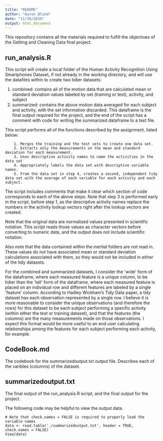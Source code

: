 ```yaml
---
title: "README"
author: "Aaron Bland"
date: "11/30/2019"
output: html_document
---
```


This repository contains all the materials required to fulfill the objectives of the Getting and Cleaning Data final project.

## run_analysis.R

This script will create a local folder of the Human Activity Recognition Using Smartphones Dataset, if not already in the working directory, and will use the datafiles within to create two tidier datasets:

1. combined: contains all of the motion data that are calculated mean or standard deviation values labeled by set (training or test), activity, and subject
2. summarized: contains the above motion data averaged for each subject and activity, with the set information discarded. This dataframe is the final output required for the project, and the end of the script has a comment with code for writing the summarized dataframe to a text file.

This script performs all of the functions described by the assignment, listed below:

        1. Merges the training and the test sets to create one data set.
        2. Extracts only the measurements on the mean and standard deviation for each measurement.
        3. Uses descriptive activity names to name the activities in the data set
        4. Appropriately labels the data set with descriptive variable names.
        5. From the data set in step 4, creates a second, independent tidy data set with the average of each variable for each activity and each subject.
        
The script includes comments that make it clear which section of code corresponds to each of the above steps. Note that step 3 is performed early in the script, before step 1, as the descriptive activity names replace the numbers in the activity lookup vectors right after the lookup vectors are created.

Note that the original data are normalized values presented in scientific notation. This script reads those values as character vectors before converting to numeric data, and the output does not include scientific notation.

Also note that the data contained within the inertial folders are not read in. These values do not have associated mean or standard deviation calculations associated with them, so they would not be included in either of the tidy datasets. 

For the combined and summarized datasets, I consider the 'wide' form of the dataframe, where each measured feature is a unique column, to be tidier than the 'tall' form of the dataframe, where each measured feature is placed on an individual row and different features are labeled by a single 'feature' column. According to Hadley Wickham’s Tidy Data paper, a tidy dataset has each observation represented by a single row. I believe it is more reasonable to consider the unique observations (and therefore the rows) for this dataset to be each subject performing a specific activity (within either the test or training dataset), and that the features (the columns) are the many measurements made on those observations. I expect this format would be more useful to an end user calculating relationships among the features for each subject performing each activity, for example.

## CodeBook.md

The codebook for the summarizedoutput.txt output file. Describes each of the varibles (columns) of the dataset.

## summarizedoutput.txt

The final output of the run_analysis.R script, and the final output for the project.

The following code may be helpful to view the output data.

```{}
# Note that check.names = FALSE is required to properly load the variable names
data <- read.table('./summarizedoutput.txt', header = TRUE, check.names = FALSE) 
View(data)
```

